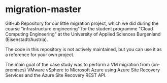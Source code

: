 # migration-master
GitHub Repository for our little migration project, which we did during the course "infrastructure engineering" for the student programme "Cloud Computing Engineering" at the University of Applied Sciences Burgenland (Eisenstadt/Austria).

The code in this repository is not actively maintained, but you can use it as a reference for your own project.

The main goal of the case study was to perform a VM migration from (on-premises) VMware vSphere to Microsoft Azure using Azure Site Recovery Services and the Azure Site Recovery REST API. 
